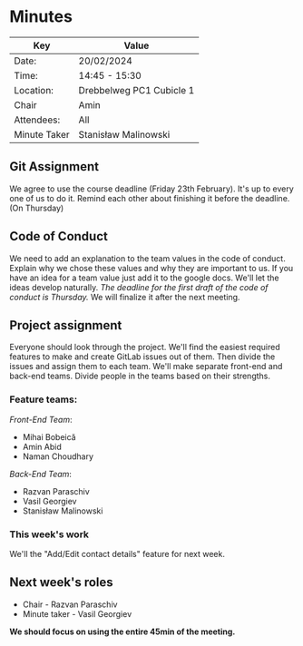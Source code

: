 # Minutes 

| Key           | Value                     |
| ---           | ---                       |
| Date:         | 20/02/2024                |
| Time:         | 14:45 - 15:30             |
| Location:     | Drebbelweg PC1 Cubicle 1  |
| Chair         | Amin                      |
| Attendees:    | All                       |
| Minute Taker  | Stanisław Malinowski      |

## Git Assignment
We agree to use the course deadline (Friday 23th February).
It's up to every one of us to do it.
Remind each other about finishing it before the deadline. (On Thursday)

## Code of Conduct
We need to add an explanation to the team values in the code of conduct. Explain why we chose these values and why they are important to us.
If you have an idea for a team value just add it to the google docs. We'll let the ideas develop naturally.
*The deadline for the first draft of the code of conduct is Thursday.*
We will finalize it after the next meeting.

## Project assignment
Everyone should look through the project. 
We'll find the easiest required features to make and create GitLab issues out of them. Then divide the issues and assign them to each team. 
We'll make separate front-end and back-end teams. Divide people in the teams based on their strengths.

### Feature teams:

*Front-End Team*:
- Mihai Bobeică 
- Amin Abid
- Naman Choudhary

*Back-End Team*:
- Razvan Paraschiv
- Vasil Georgiev
- Stanisław Malinowski

### This week's work
We'll the "Add/Edit contact details" feature for next week.

## Next week's roles
- Chair - Razvan Paraschiv
- Minute taker - Vasil Georgiev

**We should focus on using the entire 45min of the meeting.**


